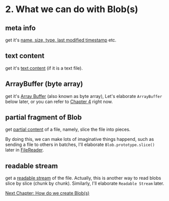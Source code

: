# 2. What we can do with Blob(s)

## meta info

get it's [name, size, type, last modified timestamp](./blob.js#L20) etc.

## text content

get it's [text content](./blob.js#L33) (if it is a text file).

## ArrayBuffer (byte array)

get it's [Array Buffer](./blob.js#L36) (also known as byte array), Let's elaborate `ArrayBuffer` below later, or you can refer to [Chapter 4](./what-is-array-buffer.md) right now.

## partial fragment of Blob

get [partial content](./blob.js#L39) of a file, namely, slice the file into pieces.

By doing this, we can make lots of imaginative things happend, such as sending a file to others in batches, I'll elaborate `Blob.prototype.slice()` later in [FileReader](./what-is-file-reader.md).

## readable stream

get a [readable stream](./blob.js#L42) of the file. Actually, this is another way to read blobs slice by slice (chunk by chunk). Similarly, I'll elaborate `Readable Stream` later.

[Next Chapter: How do we create Blob(s)](./how-do-we-create-blob.md)
